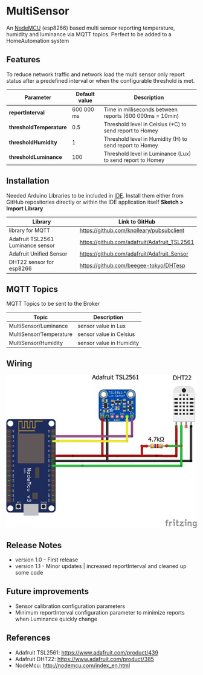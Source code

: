 # MultiSensor
An [NodeMCU](https://www.nodemcu.com/index_en.html) (esp8266) based multi sensor reporting temperature, humidity and luminance via MQTT topics. Perfect to be added to a HomeAutomation system 

## Features
To reduce network traffic and network load the multi sensor only report status after a predefined interval or when the configurable threshold is met.

| Parameter              | Default value  | Description                                                          |
| ---------------------- | -------------- | -------------------------------------------------------------------- |
| **reportInterval**       | 600 000 ms   | Time in milliseconds between reports (600 000ms = 10min)             |
| **thresholdTemperature** | 0.5          | Threshold level in Celsius (*C) to send report to Homey              |
| **thresholdHumidity**    | 1            | Threshold level in Humidity (H) to send report to Homey              |
| **thresholdLuminance**   | 100          | Threshold level in Luminance (Lux) to send report to Homey           |

## Installation
Needed Arduino Libraries to be included in [IDE](https://www.arduino.cc/en/Main/Software). Install them either from GitHub repositories directly or within the IDE application itself **Sketch > Import Library** 

| Library                            | Link to GitHub                                      |
| ---------------------------------- | --------------------------------------------------- |
| library for MQTT                   |  https://github.com/knolleary/pubsubclient          |
| Adafruit TSL2561 Luminance sensor  |  https://github.com/adafruit/Adafruit_TSL2561       |
| Adafruit Unified Sensor            |  https://github.com/adafruit/Adafruit_Sensor        |
| DHT22 sensor for esp8266           |  https://github.com/beegee-tokyo/DHTesp             |


## MQTT Topics
MQTT Topics to be sent to the Broker 

| Topic                              | Description                                         |
| ---------------------------------- | --------------------------------------------------- |
| MultiSensor/Luminance              |  sensor value in Lux                                |
| MultiSensor/Temperature            |  sensor value in Celsius                            |
| MultiSensor/Humidity               |  sensor value in Humidity                           |

## Wiring

![Homeyduino_MultiSensor](https://github.com/MagnusPer/Homeyduino_MultiSensor/blob/master/images/MultiSensor.jpg)

## Release Notes
- version 1.0 - First release
- version 1.1 - Minor updates | increased reportInterval and cleaned up some code

## Future improvements
- Sensor calibration configuration parameters
- Minimum reportInterval configuration parameter to minimize reports when Luminance quickly change 

## References
- Adafruit TSL2561: https://www.adafruit.com/product/439
- Adafruit DHT22: https://www.adafruit.com/product/385 
- NodeMcu: http://nodemcu.com/index_en.html
